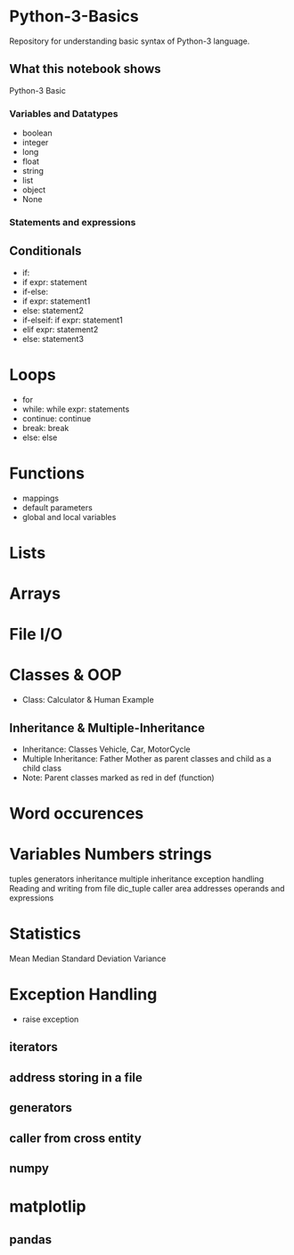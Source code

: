 # Python-3-Basics

Repository for understanding basic syntax of Python-3 language.

## What this notebook shows

Python-3 Basic

### Variables and Datatypes

* boolean
* integer
* long
* float
* string
* list
* object
* None

### Statements and expressions 

## Conditionals
* if:
* if expr: statement
* if-else:
* if expr: statement1
* else: statement2
* if-elseif: if expr: statement1
* elif expr: statement2
* else: statement3

# Loops
* for
* while: while expr: statements
* continue: continue
* break: break
* else: else

# Functions
* mappings
* default parameters
* global and local variables

# Lists

# Arrays

# File I/O

# Classes & OOP
* Class: Calculator & Human Example
## Inheritance & Multiple-Inheritance
* Inheritance: Classes Vehicle, Car, MotorCycle
* Multiple Inheritance: Father Mother as parent classes and child as a child class 
* Note: Parent classes marked as red in def (function)

# Word occurences

# Variables Numbers strings
tuples
generators
inheritance
multiple inheritance
exception handling
Reading and writing from file
dic_tuple
caller 
area
addresses
operands and expressions

# Statistics

Mean
Median
Standard Deviation
Variance

# Exception Handling
* raise exception
## iterators
## address storing in a file
## generators
## caller from cross entity
## numpy
# matplotlip
## pandas
